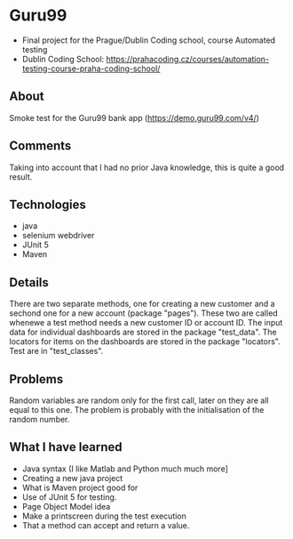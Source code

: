 # Guru99
- Final project for the Prague/Dublin Coding school, course Automated testing 
- Dublin Coding School: https://prahacoding.cz/courses/automation-testing-course-praha-coding-school/

## About
Smoke test for the Guru99 bank app (https://demo.guru99.com/v4/)

## Comments
Taking into account that I had no prior Java knowledge, this is quite a good result. 

## Technologies 
- java 
- selenium webdriver
- JUnit 5
- Maven 

## Details
There are two separate methods, one for creating a new customer and a sechond one for a new account (package "pages"). These two are called whenewe a test method needs a new customer ID or account ID.
The input data for individual dashboards are stored in the package "test_data".
The locators for items on the dashboards are stored in the package "locators".
Test are in "test_classes".

## Problems
Random variables are random only for the first call, later on they are all equal to this one. The problem is probably with the initialisation of the random number.

## What I have learned 
- Java syntax (I like Matlab and Python much much more]
- Creating a new java project
- What is Maven project good for
- Use of JUnit 5 for testing.
- Page Object Model idea
- Make a printscreen during the test execution
- That a method can accept and return a value.
